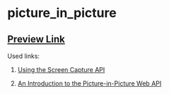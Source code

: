 # picture_in_picture

## [Preview Link](https://ingoo1.github.io/picture_in_picture/)

Used links:
1. [Using the Screen Capture API](https://developer.mozilla.org/en-US/docs/Web/API/Screen_Capture_API/Using_Screen_Capture)

2. [An Introduction to the Picture-in-Picture Web API](https://css-tricks.com/an-introduction-to-the-picture-in-picture-web-api/)
